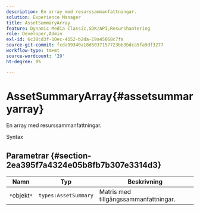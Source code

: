 ```yaml
---
description: En array med resurssammanfattningar.
solution: Experience Manager
title: AssetSummaryArray
feature: Dynamic Media Classic,SDK/API,Resurshantering
role: Developer,Admin
exl-id: 6c38cd3f-10ec-4552-b2da-19a45068c7fa
source-git-commit: fcda99340a18d5037157723bb3bdca5fa9df3277
workflow-type: tm+mt
source-wordcount: '29'
ht-degree: 0%

---
```


# AssetSummaryArray{#assetsummaryarray}

En array med resurssammanfattningar.

Syntax

## Parametrar {#section-2ea395f7a4324e05b8fb7b307e3314d3}

| Namn | Typ | Beskrivning |
|---|---|---|
| `*`objekt`*` | `types:AssetSummary` | Matris med tillgångssammanfattningar. |
